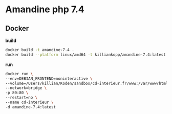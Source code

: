 # Amandine php 7.4 

## Docker

**build**
```sh
docker build -t amandine-7.4 .
docker build --platform linux/amd64 -t killiankopp/amandine-7.4:latest .
```

**run**
```sh
docker run \
--env=DEBIAN_FRONTEND=noninteractive \
--volume=/Users/killian/Koden/sandbox/cd-interieur.fr/www:/var/www/html \
--network=bridge \
-p 80:80 \
--restart=no \
--name cd-interieur \
-d amandine-7.4:latest
```